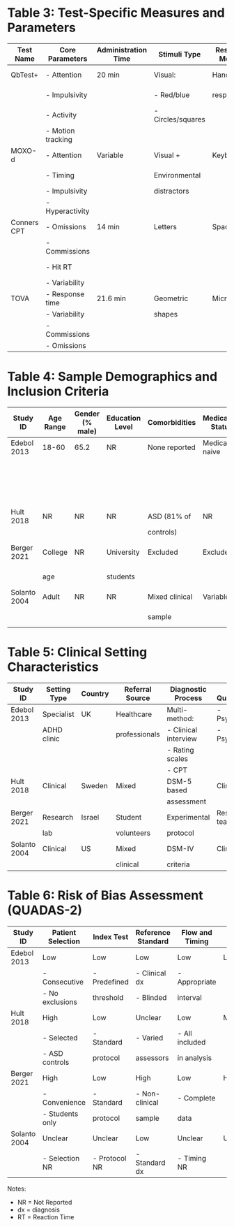 # Table 3: Test-Specific Measures and Parameters

| Test Name | Core Parameters | Administration Time | Stimuli Type | Response Method | Output Metrics | Normative Data |
|-----------|----------------|---------------------|--------------|-----------------|----------------|----------------|
| QbTest+ | - Attention | 20 min | Visual: | Handheld | - Q-scores | Age-stratified |
|  | - Impulsivity |  | - Red/blue |  responder | - Raw scores | norms for |
|  | - Activity |  | - Circles/squares |  | - Motion data | 12-60 years |
| | - Motion tracking | | | | | |
| MOXO-d | - Attention | Variable | Visual + | Keyboard | - Attention score | Yes, age |
| | - Timing | | Environmental | | - Timing score | and gender |
| | - Impulsivity | | distractors | | - Impulsivity | specific |
| | - Hyperactivity | | | | - Hyperactivity | |
| Conners CPT | - Omissions | 14 min | Letters | Spacebar | - T-scores | Yes |
| | - Commissions | | | | - Percentiles | |
| | - Hit RT | | | | - Confidence | |
| | - Variability | | | | index | |
| TOVA | - Response time | 21.6 min | Geometric | Microswitch | - Standard | Yes |
| | - Variability | | shapes | | scores | |
| | - Commissions | | | | - Attention | |
| | - Omissions | | | | comparison | |

# Table 4: Sample Demographics and Inclusion Criteria

| Study ID | Age Range | Gender (% male) | Education Level | Comorbidities | Medication Status | Key Inclusion Criteria | Key Exclusion Criteria |
|----------|-----------|-----------------|-----------------|---------------|------------------|----------------------|----------------------|
| Edebol 2013 | 18-60 | 65.2 | NR | None reported | Medication naive | - Age ≥18 | - IQ < 70 |
| | | | | | | - English fluency | - Neurological disorders |
| | | | | | | - Normal IQ | |
| Hult 2018 | NR | NR | NR | ASD (81% of | NR | - ADHD or ASD dx | NR |
| | | | | controls) | | | |
| Berger 2021 | College | NR | University | Excluded | Excluded | - University students | - Prior psychiatric dx |
| | age | | students | | | - No prior ADHD dx | - Current medication |
| Solanto 2004 | Adult | NR | NR | Mixed clinical | Variable | - Adult age | NR |
| | | | | sample | | - Clinical referral | |

# Table 5: Clinical Setting Characteristics

| Study ID | Setting Type | Country | Referral Source | Diagnostic Process | Staff Qualifications | Testing Environment |
|----------|--------------|---------|-----------------|-------------------|---------------------|-------------------|
| Edebol 2013 | Specialist | UK | Healthcare | Multi-method: | - Psychiatrists | Standardized |
| | ADHD clinic | | professionals | - Clinical interview | - Psychologists | testing room |
| | | | | - Rating scales | | |
| | | | | - CPT | | |
| Hult 2018 | Clinical | Sweden | Mixed | DSM-5 based | Clinical team | Clinical |
| | | | | assessment | | setting |
| Berger 2021 | Research | Israel | Student | Experimental | Research team | Lab setting |
| | lab | | volunteers | protocol | | |
| Solanto 2004 | Clinical | US | Mixed | DSM-IV | Clinicians | Clinical |
| | | | clinical | criteria | | setting |

# Table 6: Risk of Bias Assessment (QUADAS-2)

| Study ID | Patient Selection | Index Test | Reference Standard | Flow and Timing | Overall Risk |
|----------|-------------------|------------|-------------------|-----------------|--------------|
| Edebol 2013 | Low | Low | Low | Low | Low |
| | - Consecutive | - Predefined | - Clinical dx | - Appropriate | |
| | - No exclusions | threshold | - Blinded | interval | |
| Hult 2018 | High | Low | Unclear | Low | Moderate |
| | - Selected | - Standard | - Varied | - All included | |
| | - ASD controls | protocol | assessors | in analysis | |
| Berger 2021 | High | Low | High | Low | High |
| | - Convenience | - Standard | - Non-clinical | - Complete | |
| | - Students only | protocol | sample | data | |
| Solanto 2004 | Unclear | Unclear | Low | Unclear | Unclear |
| | - Selection NR | - Protocol NR | - Standard dx | - Timing NR | |

Notes:
- NR = Not Reported
- dx = diagnosis
- RT = Reaction Time
